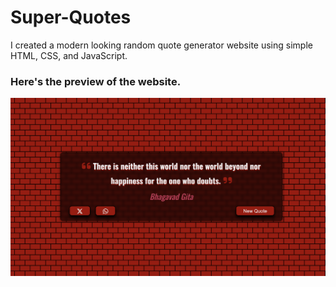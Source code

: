 # Super-Quotes
I created a modern looking random quote generator website using simple HTML, CSS, and JavaScript. 
### Here's the preview of the website.
<img src="./assets/preview-image.png" />
